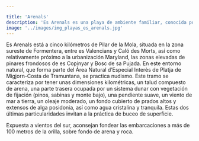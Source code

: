 ```yaml
---

title: 'Arenals'
description: 'Es Arenals es una playa de ambiente familiar, conocida por el extenso arenal que le da nombre y la pureza de sus aguas. '
image: '../images/img_playas_es_arenals.jpg'
---
```


Es Arenals está a cinco kilómetros de Pilar de la Mola, situada en la zona sureste de Formentera, entre es Valencians y Caló des Morts, así como relativamente próximo a la urbanización Maryland, las zonas elevadas de pinares frondosos de es Copinyar y Bosc de sa Pujada. En este entorno natural, que forma parte del Àrea Natural d’Especial Interès de Platja de Migjorn-Costa de Tramuntana, se practica nudismo. 
Este tramo se caracteriza por tener unas dimensiones kilométricas, un talud compuesto de arena, una parte trasera ocupada por un sistema dunar con vegetación de fijación (pinos, sabinas y monte bajo), una pendiente suave, un viento de mar a tierra, un oleaje moderado, un fondo cubierto de prados altos y extensos de alga posidonia, así como agua cristalina y tranquila. Estas dos últimas particularidades invitan a la práctica de buceo de superficie. 

Expuesta a vientos del sur, aconsejan fondear las embarcaciones a más de 100 metros de la orilla, sobre fondo de arena y roca.